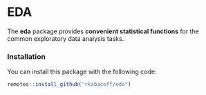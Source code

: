 
# EDA


The **eda** package provides **convenient statistical functions** for the common exploratory data analysis tasks. 

### Installation

You can install this package with the following code:

``` r
remotes::install_github("rkabacoff/eda")
```

